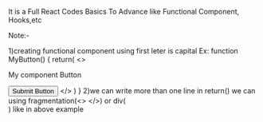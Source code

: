 It is a Full React Codes Basics To Advance like Functional Component, Hooks,etc

Note:-

1)creating functional component using first leter is capital
     Ex: function MyButton() {
             return(
                 <>
                  <p>My component Button</p>
                   <button>Submit Button</button>
                 </>
              )
           }
2)we can write more than one line in return() we can using fragmentation(<> </>) or div(<div> </div>) like in above example

